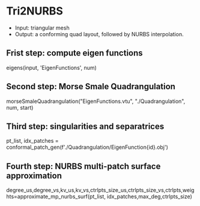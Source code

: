 # Tri2NURBS
* Input: triangular mesh
* Output: a conforming quad layout, followed by NURBS interpolation.

## Frist step: compute eigen functions
eigens(input, 'EigenFunctions', num)

## Second step: Morse Smale Quadrangulation
morseSmaleQuadrangulation("EigenFunctions.vtu", "./Quadrangulation", num, start)

## Third step: singularities and separatrices 
pt_list, idx_patches = conformal_patch_gen(f'./Quadrangulation/EigenFunction{id}.obj')

## Fourth step: NURBS multi-patch surface approximation
degree_us,degree_vs,kv_us,kv_vs,ctrlpts_size_us,ctrlpts_size_vs,ctrlpts,weights=approximate_mp_nurbs_surf(pt_list, idx_patches,max_deg,ctrlpts_size)


    
